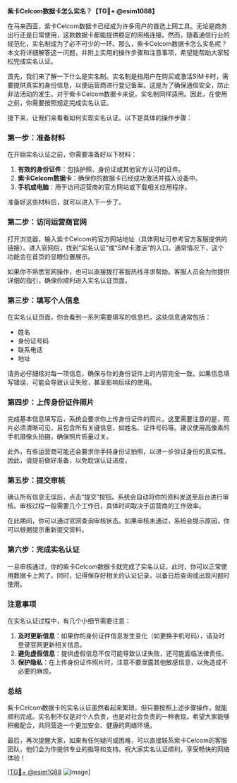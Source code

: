 **紫卡Celcom数据卡怎么实名？【TG💪+ @esim1088】**

在马来西亚，紫卡Celcom数据卡已经成为许多用户的首选上网工具。无论是商务出行还是日常使用，这款数据卡都能提供稳定的网络连接。然而，随着通信行业的规范化，实名制成为了必不可少的一环。那么，紫卡Celcom数据卡怎么实名呢？本文将详细解答这一问题，并附上实用的操作步骤和注意事项，希望能帮助大家轻松完成实名认证。

首先，我们来了解一下什么是实名制。实名制是指用户在购买或激活SIM卡时，需要提供真实的身份信息，以便运营商进行登记备案。这是为了确保通信安全，防止非法活动的发生。对于紫卡Celcom数据卡来说，实名制同样适用。因此，在使用之前，你需要按照规定完成实名认证。

接下来，让我们来看看如何实现实名认证。以下是具体的操作步骤：

### **第一步：准备材料**
在开始实名认证之前，你需要准备好以下材料：
1. **有效的身份证件**：包括护照、身份证或其他官方认可的证件。
2. **紫卡Celcom数据卡**：确保你的数据卡已经成功激活并插入设备中。
3. **手机或电脑**：用于访问运营商的官方网站或下载相关应用程序。

准备好这些材料后，就可以进入下一步了。

### **第二步：访问运营商官网**
打开浏览器，输入紫卡Celcom的官方网站地址（具体网址可参考官方客服提供的链接）。进入官网后，找到“实名认证”或“SIM卡激活”的入口。通常情况下，这个功能会在首页的显眼位置展示。

如果你不熟悉官网操作，也可以直接拨打客服热线寻求帮助。客服人员会为你提供详细的指引，确保你顺利进入实名认证页面。

### **第三步：填写个人信息**
在实名认证页面，你会看到一系列需要填写的信息栏。这些信息通常包括：
- 姓名
- 身份证号码
- 联系电话
- 地址

请务必仔细核对每一项信息，确保与你的身份证件上的内容完全一致。如果信息填写错误，可能会导致认证失败，甚至影响后续的使用。

### **第四步：上传身份证件照片**
完成基本信息填写后，系统会要求你上传身份证件的照片。这里需要注意的是，照片必须清晰可见，且包含所有关键信息，如姓名、证件号码等。建议使用高像素的手机摄像头拍摄，确保照片质量过关。

此外，有些运营商可能还会要求你手持身份证拍照，以进一步验证身份的真实性。因此，请提前做好准备，以免耽误认证进度。

### **第五步：提交审核**
确认所有信息无误后，点击“提交”按钮。系统会自动将你的资料发送至后台进行审核。审核过程一般需要几个工作日，具体时间取决于运营商的工作效率。

在此期间，你可以通过官网查询审核状态。如果审核未通过，系统会提示原因，你可以根据提示重新提交资料。

### **第六步：完成实名认证**
一旦审核通过，你的紫卡Celcom数据卡就完成了实名认证。此时，你可以正常使用数据卡上网了。同时，记得保存好相关的认证记录，以备日后查询或出现问题时使用。

### **注意事项**
在实名认证过程中，有几个小细节需要注意：
1. **及时更新信息**：如果你的身份证件信息发生变化（如更换手机号码），请及时登录官网更新相关信息。
2. **避免虚假信息**：提供虚假信息不仅可能导致认证失败，还可能面临法律责任。
3. **保护隐私**：在上传身份证件照片时，注意不要泄露其他敏感信息，以免造成不必要的麻烦。

### **总结**
紫卡Celcom数据卡的实名认证虽然看起来繁琐，但只要按照上述步骤操作，就能顺利完成。实名制不仅是对个人负责，也是对社会负责的一种表现。希望大家能够积极配合，共同营造一个更加安全、健康的网络环境。

最后，再次提醒大家，如果有任何疑问或困难，可以直接联系紫卡Celcom的客服团队，他们会为你提供专业的指导和支持。祝大家实名认证顺利，享受畅快的网络体验！

[[TG💪+ @esim1088](https://t.me/s/esim1088) ![Image](https://i.postimg.cc/4NQfJmqS/Snipaste-2025-05-13-00-14-12.png)]